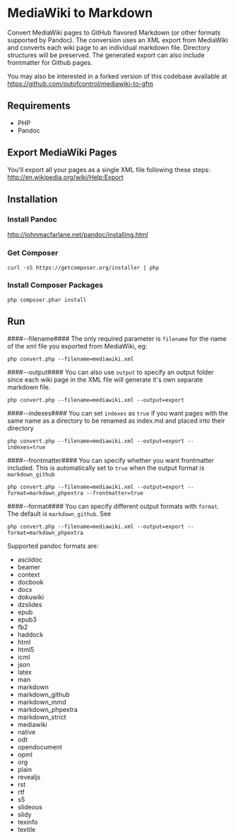 MediaWiki to Markdown
=====================

Convert MediaWiki pages to GitHub flavored Markdown (or other formats supported by Pandoc). The conversion uses an XML export from MediaWiki and converts each wiki page to an individual markdown file. Directory structures will be preserved. The generated export can also include frontmatter for Github pages.

You may also be interested in a forked version of this codebase available at https://github.com/outofcontrol/mediawiki-to-gfm

## Requirements

* PHP
* Pandoc


## Export MediaWiki Pages

You'll export all your pages as a single XML file following these steps: http://en.wikipedia.org/wiki/Help:Export


## Installation

### Install Pandoc

http://johnmacfarlane.net/pandoc/installing.html


### Get Composer

`curl -sS https://getcomposer.org/installer | php`


### Install Composer Packages

`php composer.phar install`


## Run

####--filename####
The only required parameter is `filename` for the name of the xml file you exported from MediaWiki, eg: 

`php convert.php --filename=mediawiki.xml`

####--output####
You can also use `output` to specify an output folder since each wiki page in the XML file will generate it's own separate markdown file.

`php convert.php --filename=mediawiki.xml --output=export`


####--indexes####
You can set `indexes` as `true` if you want pages with the same name as a directory to be renamed as index.md and placed into their directory

`php convert.php --filename=mediawiki.xml --output=export --indexes=true`

####--frontmatter####
You can specify whether you want frontmatter included. This is automatically set to `true` when the output format is `markdown_github`

`php convert.php --filename=mediawiki.xml --output=export --format=markdown_phpextra --frontmatter=true`


####--format####
You can specify different output formats with `format`. The default is `markdown_github`. See 

`php convert.php --filename=mediawiki.xml --output=export --format=markdown_phpextra`

Supported pandoc formats are: 

* asciidoc
* beamer
* context
* docbook
* docx
* dokuwiki
* dzslides
* epub
* epub3
* fb2
* haddock
* html
* html5
* icml
* json
* latex
* man
* markdown
* markdown_github
* markdown_mmd
* markdown_phpextra
* markdown_strict
* mediawiki
* native
* odt
* opendocument
* opml
* org
* plain
* revealjs
* rst
* rtf
* s5
* slideous
* slidy
* texinfo
* textile
